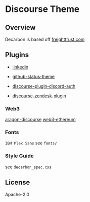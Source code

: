# Discourse Theme

## Overview

Decarbon is based off [freighttrust.com](https://freighttrust.com)

## Plugins

- [linkedin](https://github.com/discourse/discourse-plugin-linkedin-auth)

- [github-status-theme](https://github.com/discourse/github-status-theme)   

- [discourse-plugin-discord-auth](https://github.com/discourse/discourse-plugin-discord-auth)

- [discourse-zendesk-plugin](https://github.com/discourse/discourse-zendesk-plugin)

### Web3 

[aragon-discourse](#)
[web3-ethereum](#)

### Fonts

`IBM Plex Sans` see `fonts/`

### Style Guide

see `decarbon_spec.css`

## License

Apache-2.0
